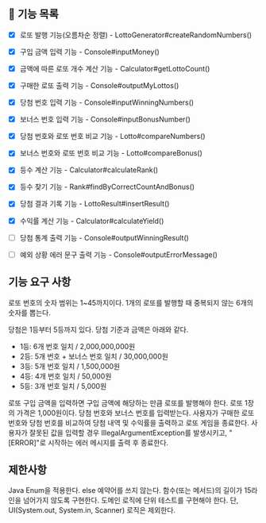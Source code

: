 ## 🚀 기능 목록

- [x] 로또 발행 기능(오름차순 정렬) - LottoGenerator#createRandomNumbers()
- [x] 구입 금액 입력 기능 - Console#inputMoney()
- [x] 금액에 따른 로또 개수 계산 기능 - Calculator#getLottoCount() 
- [x] 구매한 로또 출력 기능 - Console#outputMyLottos()
- [x] 당첨 번호 입력 기능 - Console#inputWinningNumbers()
- [x] 보너스 번호 입력 기능 - Console#inputBonusNumber()
- [x] 당첨 번호와 로또 번호 비교 기능 - Lotto#compareNumbers()
- [x] 보너스 번호와 로또 번호 비교 기능 - Lotto#compareBonus()
- [x] 등수 계산 기능 - Calculator#calculateRank()
- [x] 등수 찾기 기능 - Rank#findByCorrectCountAndBonus()
- [x] 당첨 결과 기록 기능 - LottoResult#insertResult()
- [x] 수익률 계산 기능 - Calculator#calculateYield()
- [ ] 당첨 통계 출력 기능 - Console#outputWinningResult()
- [ ] 예외 상황 에러 문구 출력 기능 - Console#outputErrorMessage()


## 기능 요구 사항
로또 번호의 숫자 범위는 1~45까지이다.
1개의 로또를 발행할 때 중복되지 않는 6개의 숫자를 뽑는다.

당첨은 1등부터 5등까지 있다. 당첨 기준과 금액은 아래와 같다.
- 1등: 6개 번호 일치 / 2,000,000,000원
- 2등: 5개 번호 + 보너스 번호 일치 / 30,000,000원
- 3등: 5개 번호 일치 / 1,500,000원
- 4등: 4개 번호 일치 / 50,000원
- 5등: 3개 번호 일치 / 5,000원

로또 구입 금액을 입력하면 구입 금액에 해당하는 만큼 로또를 발행해야 한다.
로또 1장의 가격은 1,000원이다.
당첨 번호와 보너스 번호를 입력받는다.
사용자가 구매한 로또 번호와 당첨 번호를 비교하여 당첨 내역 및 수익률을 출력하고 로또 게임을 종료한다.
사용자가 잘못된 값을 입력할 경우 IllegalArgumentException를 발생시키고, "[ERROR]"로 시작하는 에러 메시지를 출력 후 종료한다.

## 제한사항

Java Enum을 적용한다.
else 예약어를 쓰지 않는다.
함수(또는 메서드)의 길이가 15라인을 넘어가지 않도록 구현한다.
도메인 로직에 단위 테스트를 구현해야 한다. 단, UI(System.out, System.in, Scanner) 로직은 제외한다.